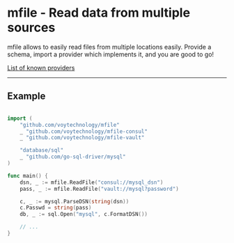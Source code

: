 # mfile - Read data from multiple sources

mfile allows to easily read files from multiple locations easily. Provide a
schema, import a provider which implements it, and you are good to go!

[List of known providers](https://github.com/VoyTechnology/mfile/wiki/Integrations)

---

## Example

```go

import (
    "github.com/voytechnology/mfile"
    _ "github.com/voytechnology/mfile-consul"
    _ "github.com/voytechnology/mfile-vault"

    "database/sql"
    _ "github.com/go-sql-driver/mysql"
)

func main() {
    dsn, _ := mfile.ReadFile("consul://mysql_dsn")
    pass, _ := mfile.ReadFile("vault://mysql?password")

    c, _ := mysql.ParseDSN(string(dsn))
    c.Passwd = string(pass)
    db, _ := sql.Open("mysql", c.FormatDSN())

    // ...
}
```
